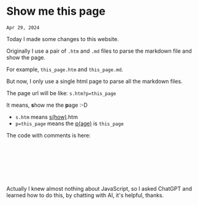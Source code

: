 # Show me this page
`Apr 29, 2024`

Today I made some changes to this website. 

Originally I use a pair of `.htm` and `.md` files to parse the markdown file and show the page.

For example, `this_page.htm` and `this_page.md`.

But now, I only use a single html page to parse all the markdown files.

The page url will be like: `s.htm?p=this_page`

It means, **s**how me the **p**age :-D
- `s.htm` means <u>s(how)</u>.htm
- `p=this_page` means the <u>p(age)</u> is `this_page`

The code with comments is here:

<pre>
<main>
  <script>
  document.addEventListener('DOMContentLoaded', function() {
  const searchParams = new URLSearchParams(window.location.search);
  var md_file = searchParams.get('p') + ".md";
  
  // Select the <zero-md> element
  var zeroMdElement = document.querySelector('zero-md');
  
  // Check if the element exists before setting the src attribute
  if (zeroMdElement) {
  
  // Set the src attribute with the value of md_file variable
  zeroMdElement.setAttribute('src', md_file);
  } else {
  console.error('Zero-MD element not found');
  }
  });
  </script>
<zero-md></zero-md>
</main>
</pre>

Actually I knew almost nothing about JavaScript, so I asked ChatGPT and learned how to do this, by chatting with AI, it's helpful, thanks.
